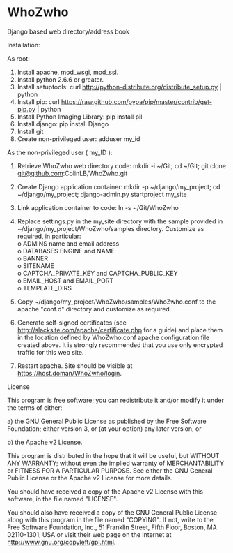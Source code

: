 WhoZwho
=======

Django based web directory/address book

Installation:

As root:
 1. Install apache, mod_wsgi, mod_ssl.
 2. Install python 2.6.6 or greater.
 3. Install setuptools: curl http://python-distribute.org/distribute_setup.py | python
 4. Install pip: curl https://raw.github.com/pypa/pip/master/contrib/get-pip.py | python
 5. Install Python Imaging Library: pip install pil
 6. Install django: pip install Django
 7. Install git
 8. Create non-privileged user: adduser my_id

As the non-privileged user ( my_ID ):
 1. Retrieve WhoZwho web directory code: mkdir -i ~/Git; cd ~/Git; git clone git@github.com:ColinLB/WhoZwho.git
 2. Create Django application container: mkdir -p ~/django/my_project; cd ~/django/my_project; django-admin.py startproject my_site
 3. Link application container to code: ln -s ~/Git/WhoZwho
 4. Replace settings.py in the my_site directory with the sample provided in ~/django/my_project/WhoZwho/samples directory. Customize as required, in particular:
<br>    o ADMINS name and email address
<br>    o DATABASES ENGINE and NAME
<br>    o BANNER
<br>    o SITENAME
<br>    o CAPTCHA_PRIVATE_KEY and CAPTCHA_PUBLIC_KEY
<br>    o EMAIL_HOST and EMAIL_PORT
<br>    o TEMPLATE_DIRS
    
 5. Copy ~/django/my_project/WhoZwho/samples/WhoZwho.conf to the apache "conf.d" directory and customize as required.
 6. Generate self-signed certificates (see http://slacksite.com/apache/certificate.php for a guide) and place them
in the location defined by WhoZwho.conf apache configuration file created above. It is strongly recommended that you
use only encrypted traffic for this web site.
 7. Restart apache. Site should be visible at https://host.doman/WhoZwho/login.

License

This program is free software; you can redistribute it and/or modify it under the terms of either:

a) the GNU General Public License as published by the Free Software Foundation; either version 3, or (at your option) any later version, or

b) the Apache v2 License.

This program is distributed in the hope that it will be useful, but WITHOUT ANY WARRANTY; without even the implied warranty of MERCHANTABILITY or FITNESS FOR A PARTICULAR PURPOSE. See either the GNU General Public License or the Apache v2 License for more details.

You should have received a copy of the Apache v2 License with this software, in the file named "LICENSE".

You should also have received a copy of the GNU General Public License along with this program in the file named "COPYING". If not, write to the Free Software Foundation, Inc., 51 Franklin Street, Fifth Floor, Boston, MA 02110-1301, USA or visit their web page on the internet at http://www.gnu.org/copyleft/gpl.html.
